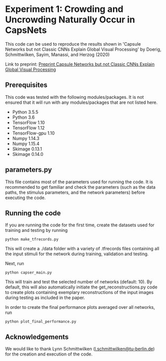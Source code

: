 # Experiment 1: Crowding and Uncrowding Naturally Occur in CapsNets
This code can be used to reproduce the results shown in 'Capsule Networks but not Classic CNNs Explain Global Visual Processing' by Doerig, Schmittwilken, Sayim, Manassi, and Herzog (2020)

Link to preprint: [Preprint Capsule Networks but not Classic CNNs Explain Global Visual Processing](https://www.researchgate.net/publication/335472170_Capsule_Networks_as_Recurrent_Models_of_Grouping_and_Segmentation)

## Prerequisites
This code was tested with the following modules/packages. It is not ensured that it will run with any modules/packages that are not listed here.
* Python 3.5.5
* Python 3.6
* TensorFlow 1.10
* TensorFlow 1.12
* TensorFlow-gpu 1.10
* Numpy 1.14.3
* Numpy 1.15.4
* Skimage 0.13.1
* Skimage 0.14.0

## parameters.py
This file contains most of the parameters used for running the code. It is recommended to get familiar and check the parameters (such as the data paths, the stimulus parameters, and the network parameters) before executing the code.

## Running the code
If you are running the code for the first time, create the datasets used for training and testing by running
```
python make_tfrecords.py
```
This will create a ./data folder with a variety of .tfrecords files containing all the input stimuli for the network during training, validation and testing.

Next, run
```
python capser_main.py
```
This will train and test the selected number of networks (default: 10).
By default, this will also automatically initiate the get_reconstructions.py code to create plots containing exemplary reconstructions of the input images during testing as included in the paper.

In order to create the final performance plots averaged over all networks, run
```
python plot_final_performance.py
```

## Acknowledgements
We would like to thank Lynn Schmittwilken (l.schmittwilken@tu-berlin.de) for the creation and execution of the code.